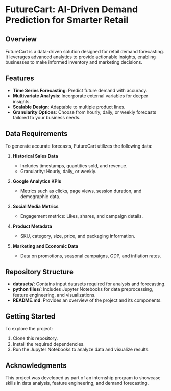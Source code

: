 # FutureCart: AI-Driven Demand Prediction for Smarter Retail

## Overview
FutureCart is a data-driven solution designed for retail demand forecasting. It leverages advanced analytics to provide actionable insights, enabling businesses to make informed inventory and marketing decisions.

## Features
- **Time Series Forecasting**: Predict future demand with accuracy.
- **Multivariate Analysis**: Incorporate external variables for deeper insights.
- **Scalable Design**: Adaptable to multiple product lines.
- **Granularity Options**: Choose from hourly, daily, or weekly forecasts tailored to your business needs.

## Data Requirements
To generate accurate forecasts, FutureCart utilizes the following data:

1. **Historical Sales Data**
   - Includes timestamps, quantities sold, and revenue.
   - Granularity: Hourly, daily, or weekly.

2. **Google Analytics KPIs**
   - Metrics such as clicks, page views, session duration, and demographic data.

3. **Social Media Metrics**
   - Engagement metrics: Likes, shares, and campaign details.

4. **Product Metadata**
   - SKU, category, size, price, and packaging information.

5. **Marketing and Economic Data**
   - Data on promotions, seasonal campaigns, GDP, and inflation rates.

## Repository Structure
- **datasets/**: Contains input datasets required for analysis and forecasting.
- **python files/**: Includes Jupyter Notebooks for data preprocessing, feature engineering, and visualizations.
- **README.md**: Provides an overview of the project and its components.

## Getting Started
To explore the project:
1. Clone this repository.
2. Install the required dependencies.
3. Run the Jupyter Notebooks to analyze data and visualize results.

## Acknowledgments
This project was developed as part of an internship program to showcase skills in data analysis, feature engineering, and demand forecasting.
